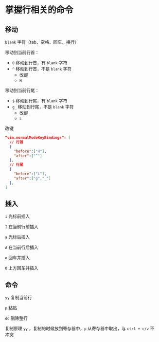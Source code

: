 
# 掌握⾏相关的命令
## 移动

`blank` 字符（tab、空格、回车、换行）

移动到当前行首：

- `0` 移动到行首，有 `blank` 字符
- `^` 移动到行首，不是 `blank` 字符
  - 改键
  - `H`



移动到当前行尾：

- `$` 移动到行尾，有 `blank` 字符
- `g_` 移动到行尾，不是 `blank` 字符
  - 改键
  - `L`



改键

```json
"vim.normalModeKeyBindings": [
  // 行首
  {
    "before":["H"],
    "after":["^"]
  },
  // 行尾
  {
    "before":["L"],
    "after":["g","_"]
  },
]
```



## 插入

`i` 光标前插入

`I` 在当前行前插入

`a` 光标后插入

`A` 在当前行后插入

`o` 回车并插入

`O` 上方回车并插入


## 命令

`yy` 复制当前行

`p` 粘贴

`dd` 删除整行

复制原理 `yy` ，复制的时候放到寄存器中，`p` 从寄存器中取出，与 `ctrl + c/v` 不冲突